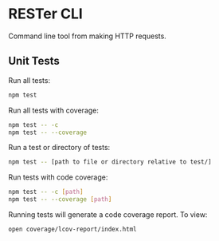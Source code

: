 # RESTer CLI

Command line tool from making HTTP requests.

## Unit Tests

Run all tests:

```bash
npm test
```

Run all tests with coverage:

```bash
npm test -- -c
npm test -- --coverage
```

Run a test or directory of tests:

```bash
npm test -- [path to file or directory relative to test/]
```

Run tests with code coverage:

```bash
npm test -- -c [path]
npm test -- --coverage [path]
```

Running tests will generate a code coverage report. To view:

```bash
open coverage/lcov-report/index.html
```
